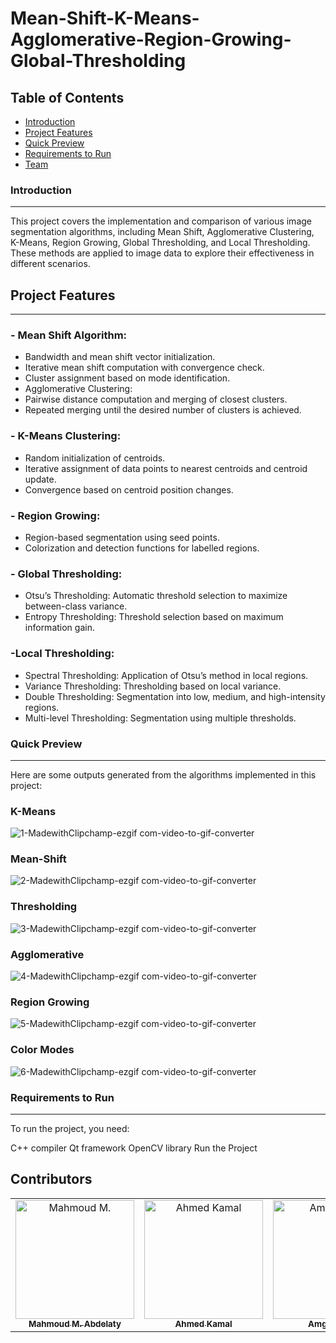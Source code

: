 # Mean-Shift-K-Means-Agglomerative-Region-Growing-Global-Thresholding
## Table of Contents
- [Introduction](#introduction)
- [Project Features](#project-features)
- [Quick Preview](#quick-preview)
- [Requirements to Run](#requirements-to-run)
- [Team](#team)

### Introduction
------------------------------------------
This project covers the implementation and comparison of various image segmentation algorithms, including Mean Shift, Agglomerative Clustering, K-Means, Region Growing, Global Thresholding, and Local Thresholding. These methods are applied to image data to explore their effectiveness in different scenarios.

## Project Features
------------------------------------------
### - Mean Shift Algorithm:
- Bandwidth and mean shift vector initialization.
- Iterative mean shift computation with convergence check.
- Cluster assignment based on mode identification.
- Agglomerative Clustering:
- Pairwise distance computation and merging of closest clusters.
- Repeated merging until the desired number of clusters is achieved.


### - K-Means Clustering:
- Random initialization of centroids.
- Iterative assignment of data points to nearest centroids and centroid update.
- Convergence based on centroid position changes.


### - Region Growing:
- Region-based segmentation using seed points.
- Colorization and detection functions for labelled regions.


### - Global Thresholding:
- Otsu’s Thresholding: Automatic threshold selection to maximize between-class variance.
- Entropy Thresholding: Threshold selection based on maximum information gain.

### -Local Thresholding:
- Spectral Thresholding: Application of Otsu’s method in local regions.
- Variance Thresholding: Thresholding based on local variance.
- Double Thresholding: Segmentation into low, medium, and high-intensity regions.
- Multi-level Thresholding: Segmentation using multiple thresholds.

### Quick Preview
------------------------------------------
Here are some outputs generated from the algorithms implemented in this project:

### K-Means
![1-MadewithClipchamp-ezgif com-video-to-gif-converter](https://github.com/user-attachments/assets/825ec4fb-efbb-44e9-bafd-8f4ea58e1f5c)

### Mean-Shift
![2-MadewithClipchamp-ezgif com-video-to-gif-converter](https://github.com/user-attachments/assets/e6b0f67e-4073-49be-882b-b164c13410d2)

### Thresholding
![3-MadewithClipchamp-ezgif com-video-to-gif-converter](https://github.com/user-attachments/assets/389d34ee-baa6-40f7-8528-0229d078eab9)

### Agglomerative
![4-MadewithClipchamp-ezgif com-video-to-gif-converter](https://github.com/user-attachments/assets/8e8220b0-9248-4dcd-bcf3-d8314ce3b493)

### Region Growing
![5-MadewithClipchamp-ezgif com-video-to-gif-converter](https://github.com/user-attachments/assets/ec0e1c23-2dde-4752-b307-aa1d4eb06bf9)

### Color Modes
![6-MadewithClipchamp-ezgif com-video-to-gif-converter](https://github.com/user-attachments/assets/2d6a7879-6842-447e-afd8-91a3cf59aea3)

### Requirements to Run
------------------------------------------

To run the project, you need:

C++ compiler
Qt framework
OpenCV library
Run the Project

## Contributors <a name="Contributors"></a>

<table>
  <tr>
    <td align="center">
      <a href="https://github.com/Mahmoudm007" target="_black">
      <img src="https://avatars.githubusercontent.com/u/101353088?v=4" width="190px;" alt="Mahmoud M."/>
      <br />
      <sub><b>Mahmoud M. Abdelaty</b></sub></a>
    </td>
    <td align="center">
      <a href="https://github.com/AhmedKamalMohammedElSayed" target="_black">
      <img src="https://avatars.githubusercontent.com/u/96977876?v=4" width="190px;" alt="Ahmed Kamal"/>
      <br />
      <sub><b>Ahmed Kamal</b></sub></a>
    </td>
    <td align="center">
      <a href="https://github.com/amg-eng" target="_black">
      <img src="https://avatars.githubusercontent.com/u/101107538?v=4" width="190px;" alt="Amgad Atef"/>
      <br />
      <sub><b>Amgad Atef</b></sub></a>
    </td>
    <td align="center">
      <a href="https://github.com/MahmoudMagdy404" target="_black">
      <img src="https://avatars.githubusercontent.com/u/83336074?v=4" width="190px;" alt="Amgad Atef"/>
      <br />
      <sub><b>Mahmoud Magdy</b></sub></a>
    </td>
    <td align="center">
      <a href="https://github.com/mohandemadx" target="_black">
      <img src="https://avatars.githubusercontent.com/u/102548631?v=4" width="190px;" alt="Amgad Atef"/>
      <br />
      <sub><b>Mohanad Emad</b></sub></a>
    </td>
  </tr>
</table>
